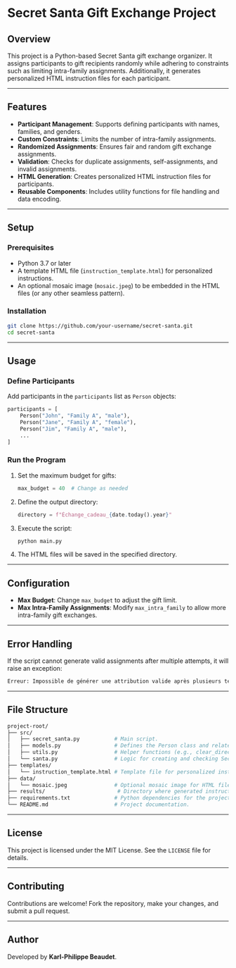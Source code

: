 
# Secret Santa Gift Exchange Project

## Overview

This project is a Python-based Secret Santa gift exchange organizer. It assigns participants to gift recipients randomly while adhering to constraints such as limiting intra-family assignments. Additionally, it generates personalized HTML instruction files for each participant.

---

## Features

- **Participant Management**: Supports defining participants with names, families, and genders.
- **Custom Constraints**: Limits the number of intra-family assignments.
- **Randomized Assignments**: Ensures fair and random gift exchange assignments.
- **Validation**: Checks for duplicate assignments, self-assignments, and invalid assignments.
- **HTML Generation**: Creates personalized HTML instruction files for participants.
- **Reusable Components**: Includes utility functions for file handling and data encoding.

---

## Setup

### Prerequisites

- Python 3.7 or later
- A template HTML file (`instruction_template.html`) for personalized instructions.
- An optional mosaic image (`mosaic.jpeg`) to be embedded in the HTML files (or any other seamless pattern).

### Installation

   ```bash
   git clone https://github.com/your-username/secret-santa.git
   cd secret-santa
   ```

---

## Usage

### Define Participants

Add participants in the `participants` list as `Person` objects:

```python
participants = [
    Person("John", "Family A", "male"),
    Person("Jane", "Family A", "female"),
    Person("Jim", "Family A", "male"),
    ...
]
```

### Run the Program

1. Set the maximum budget for gifts:

   ```python
   max_budget = 40  # Change as needed
   ```

2. Define the output directory:

   ```python
   directory = f"Échange_cadeau_{date.today().year}"
   ```

3. Execute the script:

   ```bash
   python main.py
   ```

4. The HTML files will be saved in the specified directory.

---

## Configuration

- **Max Budget**: Change `max_budget` to adjust the gift limit.
- **Max Intra-Family Assignments**: Modify `max_intra_family` to allow more intra-family gift exchanges.

---

## Error Handling

If the script cannot generate valid assignments after multiple attempts, it will raise an exception:

```bash
Erreur: Impossible de générer une attribution valide après plusieurs tentatives.
```

---

## File Structure

```bash
project-root/
├── src/
│   ├── secret_santa.py           # Main script.
│   ├── models.py                 # Defines the Person class and related methods.
│   ├── utils.py                  # Helper functions (e.g., clear_directory, encode_image).
│   └── santa.py                  # Logic for creating and checking Secret Santa assignments.
├── templates/
│   └── instruction_template.html # Template file for personalized instructions.
├── data/
│   └── mosaic.jpeg               # Optional mosaic image for HTML files.
├── results/                       # Directory where generated instruction files are stored.
├── requirements.txt              # Python dependencies for the project.
└── README.md                     # Project documentation.
```

---

## License

This project is licensed under the MIT License. See the `LICENSE` file for details.

---

## Contributing

Contributions are welcome! Fork the repository, make your changes, and submit a pull request.

---

## Author

Developed by **Karl-Philippe Beaudet**.
